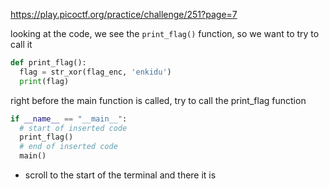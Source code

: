 https://play.picoctf.org/practice/challenge/251?page=7

looking at the code, we see the `print_flag()` function, so we want to try to call it
```python
def print_flag():
  flag = str_xor(flag_enc, 'enkidu')
  print(flag)
```
right before the main function is called, try to call the print_flag function
```python
if __name__ == "__main__":
  # start of inserted code
  print_flag()
  # end of inserted code
  main()
```
- scroll to the start of the terminal and there it is